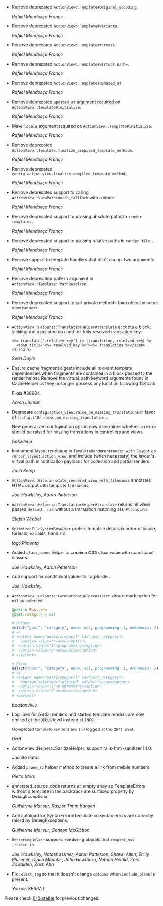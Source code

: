 *   Remove deprecated `ActionView::Template#original_encoding`.

    *Rafael Mendonça França*

*   Remove deprecated `ActionView::Template#variants`.

    *Rafael Mendonça França*

*   Remove deprecated `ActionView::Template#formats`.

    *Rafael Mendonça França*

*   Remove deprecated `ActionView::Template#virtual_path=`.

    *Rafael Mendonça França*

*   Remove deprecated `ActionView::Template#updated_at`.

    *Rafael Mendonça França*

*   Remove deprecated `updated_at` argument required on `ActionView::Template#initialize`.

    *Rafael Mendonça França*

*   Make `locals` argument required on `ActionView::Template#initialize`.

    *Rafael Mendonça França*

*   Remove deprecated `ActionView::Template.finalize_compiled_template_methods`.

    *Rafael Mendonça França*

*   Remove deprecated `config.action_view.finalize_compiled_template_methods`

    *Rafael Mendonça França*

*   Remove deprecated support to calling `ActionView::ViewPaths#with_fallback` with a block.

    *Rafael Mendonça França*

*   Remove deprecated support to passing absolute paths to `render template:`.

    *Rafael Mendonça França*

*   Remove deprecated support to passing relative paths to `render file:`.

    *Rafael Mendonça França*

*   Remove support to template handlers that don't accept two arguments.

    *Rafael Mendonça França*

*   Remove deprecated pattern argument in `ActionView::Template::PathResolver`.

    *Rafael Mendonça França*

*   Remove deprecated support to call private methods from object in some view helpers.

    *Rafael Mendonça França*

*   `ActionView::Helpers::TranslationHelper#translate` accepts a block, yielding
    the translated text and the fully resolved translation key:

        <%= translate(".relative_key") do |translation, resolved_key| %>
          <span title="<%= resolved_key %>"><%= translation %></span>
        <% end %>

    *Sean Doyle*

*   Ensure cache fragment digests include all relevant template dependencies when
    fragments are contained in a block passed to the render helper. Remove the
    virtual_path keyword arguments found in CacheHelper as they no longer possess
    any function following 1581cab.

    Fixes #38984.

    *Aaron Lipman*

*   Deprecate `config.action_view.raise_on_missing_translations` in favor of
    `config.i18n.raise_on_missing_translations`.

    New generalized configuration option now determines whether an error should be raised
    for missing translations in controllers and views.

    *fatkodima*

*   Instrument layout rendering in `TemplateRenderer#render_with_layout` as `render_layout.action_view`,
    and include (when necessary) the layout's virtual path in notification payloads for collection and partial renders.

    *Zach Kemp*

*   `ActionView::Base.annotate_rendered_view_with_filenames` annotates HTML output with template file names.

    *Joel Hawksley*, *Aaron Patterson*

*   `ActionView::Helpers::TranslationHelper#translate` returns nil when
    passed `default: nil` without a translation matching `I18n#translate`.

    *Stefan Wrobel*

*   `OptimizedFileSystemResolver` prefers template details in order of locale,
    formats, variants, handlers.

    *Iago Pimenta*

*   Added `class_names` helper to create a CSS class value with conditional classes.

    *Joel Hawksley*, *Aaron Patterson*

*   Add support for conditional values to TagBuilder.

    *Joel Hawksley*

*   `ActionView::Helpers::FormOptionsHelper#select` should mark option for `nil` as selected.

    ```ruby
    @post = Post.new
    @post.category = nil

    # Before
    select("post", "category", none: nil, programming: 1, economics: 2)
    # =>
    # <select name="post[category]" id="post_category">
    #   <option value="">none</option>
    #  <option value="1">programming</option>
    #  <option value="2">economics</option>
    # </select>

    # After
    select("post", "category", none: nil, programming: 1, economics: 2)
    # =>
    # <select name="post[category]" id="post_category">
    #   <option selected="selected" value="">none</option>
    #  <option value="1">programming</option>
    #  <option value="2">economics</option>
    # </select>
    ```

    *bogdanvlviv*

*   Log lines for partial renders and started template renders are now
    emitted at the `DEBUG` level instead of `INFO`.

    Completed template renders are still logged at the `INFO` level.

    *DHH*

*   ActionView::Helpers::SanitizeHelper: support rails-html-sanitizer 1.1.0.

    *Juanito Fatas*

*   Added `phone_to` helper method to create a link from mobile numbers.

    *Pietro Moro*

*   annotated_source_code returns an empty array so TemplateErrors without a
    template in the backtrace are surfaced properly by DebugExceptions.

    *Guilherme Mansur*, *Kasper Timm Hansen*

*   Add autoload for SyntaxErrorInTemplate so syntax errors are correctly raised by DebugExceptions.

    *Guilherme Mansur*, *Gannon McGibbon*

*   `RenderingHelper` supports rendering objects that `respond_to?` `:render_in`.

    *Joel Hawksley*, *Natasha Umer*, *Aaron Patterson*, *Shawn Allen*, *Emily Plummer*, *Diana Mounter*, *John Hawthorn*, *Nathan Herald*, *Zaid Zawaideh*, *Zach Ahn*

*   Fix `select_tag` so that it doesn't change `options` when `include_blank` is present.

    *Younes SERRAJ*


Please check [6-0-stable](https://github.com/rails/rails/blob/6-0-stable/actionview/CHANGELOG.md) for previous changes.
